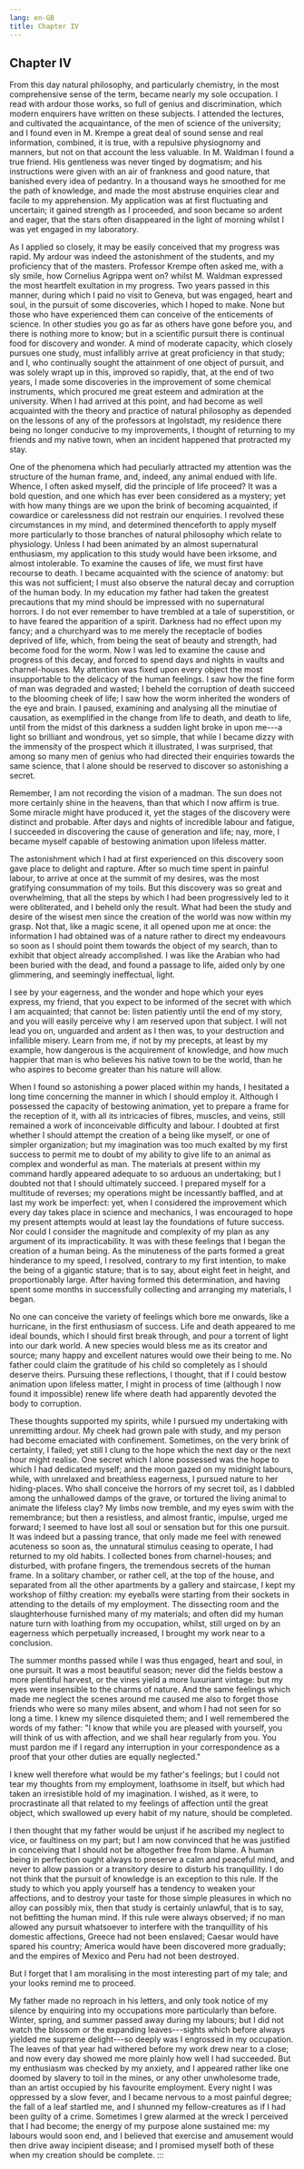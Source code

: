 ```yaml
---
lang: en-GB
title: Chapter IV
---
```


## Chapter IV

From this day natural philosophy, and particularly chemistry, in the
most comprehensive sense of the term, became nearly my sole occupation.
I read with ardour those works, so full of genius and discrimination,
which modern enquirers have written on these subjects. I attended the
lectures, and cultivated the acquaintance, of the men of science of the
university; and I found even in M. Krempe a great deal of sound sense
and real information, combined, it is true, with a repulsive physiognomy
and manners, but not on that account the less valuable. In M. Waldman I
found a true friend. His gentleness was never tinged by dogmatism; and
his instructions were given with an air of frankness and good nature,
that banished every idea of pedantry. In a thousand ways he smoothed for
me the path of knowledge, and made the most abstruse enquiries clear and
facile to my apprehension. My application was at first fluctuating and
uncertain; it gained strength as I proceeded, and soon became so ardent
and eager, that the stars often disappeared in the light of morning
whilst I was yet engaged in my laboratory.

As I applied so closely, it may be easily conceived that my progress was
rapid. My ardour was indeed the astonishment of the students, and my
proficiency that of the masters. Professor Krempe often asked me, with a
sly smile, how Cornelius Agrippa went on? whilst M. Waldman expressed
the most heartfelt exultation in my progress. Two years passed in this
manner, during which I paid no visit to Geneva, but was engaged, heart
and soul, in the pursuit of some discoveries, which I hoped to make.
None but those who have experienced them can conceive of the enticements
of science. In other studies you go as far as others have gone before
you, and there is nothing more to know; but in a scientific pursuit
there is continual food for discovery and wonder. A mind of moderate
capacity, which closely pursues one study, must infallibly arrive at
great proficiency in that study; and I, who continually sought the
attainment of one object of pursuit, and was solely wrapt up in this,
improved so rapidly, that, at the end of two years, I made some
discoveries in the improvement of some chemical instruments, which
procured me great esteem and admiration at the university. When I had
arrived at this point, and had become as well acquainted with the theory
and practice of natural philosophy as depended on the lessons of any of
the professors at Ingolstadt, my residence there being no longer
conducive to my improvements, I thought of returning to my friends and
my native town, when an incident happened that protracted my stay.

One of the phenomena which had peculiarly attracted my attention was the
structure of the human frame, and, indeed, any animal endued with life.
Whence, I often asked myself, did the principle of life proceed? It was
a bold question, and one which has ever been considered as a mystery;
yet with how many things are we upon the brink of becoming acquainted,
if cowardice or carelessness did not restrain our enquiries. I revolved
these circumstances in my mind, and determined thenceforth to apply
myself more particularly to those branches of natural philosophy which
relate to physiology. Unless I had been animated by an almost
supernatural enthusiasm, my application to this study would have been
irksome, and almost intolerable. To examine the causes of life, we must
first have recourse to death. I became acquainted with the science of
anatomy: but this was not sufficient; I must also observe the natural
decay and corruption of the human body. In my education my father had
taken the greatest precautions that my mind should be impressed with no
supernatural horrors. I do not ever remember to have trembled at a tale
of superstition, or to have feared the apparition of a spirit. Darkness
had no effect upon my fancy; and a churchyard was to me merely the
receptacle of bodies deprived of life, which, from being the seat of
beauty and strength, had become food for the worm. Now I was led to
examine the cause and progress of this decay, and forced to spend days
and nights in vaults and charnel-houses. My attention was fixed upon
every object the most insupportable to the delicacy of the human
feelings. I saw how the fine form of man was degraded and wasted; I
beheld the corruption of death succeed to the blooming cheek of life; I
saw how the worm inherited the wonders of the eye and brain. I paused,
examining and analysing all the minutiae of causation, as exemplified in
the change from life to death, and death to life, until from the midst
of this darkness a sudden light broke in upon me⁠---a light so brilliant
and wondrous, yet so simple, that while I became dizzy with the
immensity of the prospect which it illustrated, I was surprised, that
among so many men of genius who had directed their enquiries towards the
same science, that I alone should be reserved to discover so astonishing
a secret.

Remember, I am not recording the vision of a madman. The sun does not
more certainly shine in the heavens, than that which I now affirm is
true. Some miracle might have produced it, yet the stages of the
discovery were distinct and probable. After days and nights of
incredible labour and fatigue, I succeeded in discovering the cause of
generation and life; nay, more, I became myself capable of bestowing
animation upon lifeless matter.

The astonishment which I had at first experienced on this discovery soon
gave place to delight and rapture. After so much time spent in painful
labour, to arrive at once at the summit of my desires, was the most
gratifying consummation of my toils. But this discovery was so great and
overwhelming, that all the steps by which I had been progressively led
to it were obliterated, and I beheld only the result. What had been the
study and desire of the wisest men since the creation of the world was
now within my grasp. Not that, like a magic scene, it all opened upon me
at once: the information I had obtained was of a nature rather to direct
my endeavours so soon as I should point them towards the object of my
search, than to exhibit that object already accomplished. I was like the
Arabian who had been buried with the dead, and found a passage to life,
aided only by one glimmering, and seemingly ineffectual, light.

I see by your eagerness, and the wonder and hope which your eyes
express, my friend, that you expect to be informed of the secret with
which I am acquainted; that cannot be: listen patiently until the end of
my story, and you will easily perceive why I am reserved upon that
subject. I will not lead you on, unguarded and ardent as I then was, to
your destruction and infallible misery. Learn from me, if not by my
precepts, at least by my example, how dangerous is the acquirement of
knowledge, and how much happier that man is who believes his native town
to be the world, than he who aspires to become greater than his nature
will allow.

When I found so astonishing a power placed within my hands, I hesitated
a long time concerning the manner in which I should employ it. Although
I possessed the capacity of bestowing animation, yet to prepare a frame
for the reception of it, with all its intricacies of fibres, muscles,
and veins, still remained a work of inconceivable difficulty and labour.
I doubted at first whether I should attempt the creation of a being like
myself, or one of simpler organization; but my imagination was too much
exalted by my first success to permit me to doubt of my ability to give
life to an animal as complex and wonderful as man. The materials at
present within my command hardly appeared adequate to so arduous an
undertaking; but I doubted not that I should ultimately succeed. I
prepared myself for a multitude of reverses; my operations might be
incessantly baffled, and at last my work be imperfect: yet, when I
considered the improvement which every day takes place in science and
mechanics, I was encouraged to hope my present attempts would at least
lay the foundations of future success. Nor could I consider the
magnitude and complexity of my plan as any argument of its
impracticability. It was with these feelings that I began the creation
of a human being. As the minuteness of the parts formed a great
hinderance to my speed, I resolved, contrary to my first intention, to
make the being of a gigantic stature; that is to say, about eight feet
in height, and proportionably large. After having formed this
determination, and having spent some months in successfully collecting
and arranging my materials, I began.

No one can conceive the variety of feelings which bore me onwards, like
a hurricane, in the first enthusiasm of success. Life and death appeared
to me ideal bounds, which I should first break through, and pour a
torrent of light into our dark world. A new species would bless me as
its creator and source; many happy and excellent natures would owe their
being to me. No father could claim the gratitude of his child so
completely as I should deserve theirs. Pursuing these reflections, I
thought, that if I could bestow animation upon lifeless matter, I might
in process of time (although I now found it impossible) renew life where
death had apparently devoted the body to corruption.

These thoughts supported my spirits, while I pursued my undertaking with
unremitting ardour. My cheek had grown pale with study, and my person
had become emaciated with confinement. Sometimes, on the very brink of
certainty, I failed; yet still I clung to the hope which the next day or
the next hour might realise. One secret which I alone possessed was the
hope to which I had dedicated myself; and the moon gazed on my midnight
labours, while, with unrelaxed and breathless eagerness, I pursued
nature to her hiding-places. Who shall conceive the horrors of my secret
toil, as I dabbled among the unhallowed damps of the grave, or tortured
the living animal to animate the lifeless clay? My limbs now tremble,
and my eyes swim with the remembrance; but then a resistless, and almost
frantic, impulse, urged me forward; I seemed to have lost all soul or
sensation but for this one pursuit. It was indeed but a passing trance,
that only made me feel with renewed acuteness so soon as, the unnatural
stimulus ceasing to operate, I had returned to my old habits. I
collected bones from charnel-houses; and disturbed, with profane
fingers, the tremendous secrets of the human frame. In a solitary
chamber, or rather cell, at the top of the house, and separated from all
the other apartments by a gallery and staircase, I kept my workshop of
filthy creation: my eyeballs were starting from their sockets in
attending to the details of my employment. The dissecting room and the
slaughterhouse furnished many of my materials; and often did my human
nature turn with loathing from my occupation, whilst, still urged on by
an eagerness which perpetually increased, I brought my work near to a
conclusion.

The summer months passed while I was thus engaged, heart and soul, in
one pursuit. It was a most beautiful season; never did the fields bestow
a more plentiful harvest, or the vines yield a more luxuriant vintage:
but my eyes were insensible to the charms of nature. And the same
feelings which made me neglect the scenes around me caused me also to
forget those friends who were so many miles absent, and whom I had not
seen for so long a time. I knew my silence disquieted them; and I well
remembered the words of my father: "I know that while you are pleased
with yourself, you will think of us with affection, and we shall hear
regularly from you. You must pardon me if I regard any interruption in
your correspondence as a proof that your other duties are equally
neglected."

I knew well therefore what would be my father's feelings; but I could
not tear my thoughts from my employment, loathsome in itself, but which
had taken an irresistible hold of my imagination. I wished, as it were,
to procrastinate all that related to my feelings of affection until the
great object, which swallowed up every habit of my nature, should be
completed.

I then thought that my father would be unjust if he ascribed my neglect
to vice, or faultiness on my part; but I am now convinced that he was
justified in conceiving that I should not be altogether free from blame.
A human being in perfection ought always to preserve a calm and peaceful
mind, and never to allow passion or a transitory desire to disturb his
tranquillity. I do not think that the pursuit of knowledge is an
exception to this rule. If the study to which you apply yourself has a
tendency to weaken your affections, and to destroy your taste for those
simple pleasures in which no alloy can possibly mix, then that study is
certainly unlawful, that is to say, not befitting the human mind. If
this rule were always observed; if no man allowed any pursuit whatsoever
to interfere with the tranquillity of his domestic affections, Greece
had not been enslaved; Caesar would have spared his country; America
would have been discovered more gradually; and the empires of Mexico and
Peru had not been destroyed.

But I forget that I am moralising in the most interesting part of my
tale; and your looks remind me to proceed.

My father made no reproach in his letters, and only took notice of my
silence by enquiring into my occupations more particularly than before.
Winter, spring, and summer passed away during my labours; but I did not
watch the blossom or the expanding leaves⁠---sights which before always
yielded me supreme delight⁠---so deeply was I engrossed in my occupation.
The leaves of that year had withered before my work drew near to a
close; and now every day showed me more plainly how well I had
succeeded. But my enthusiasm was checked by my anxiety, and I appeared
rather like one doomed by slavery to toil in the mines, or any other
unwholesome trade, than an artist occupied by his favourite employment.
Every night I was oppressed by a slow fever, and I became nervous to a
most painful degree; the fall of a leaf startled me, and I shunned my
fellow-creatures as if I had been guilty of a crime. Sometimes I grew
alarmed at the wreck I perceived that I had become; the energy of my
purpose alone sustained me: my labours would soon end, and I believed
that exercise and amusement would then drive away incipient disease; and
I promised myself both of these when my creation should be complete.
:::
